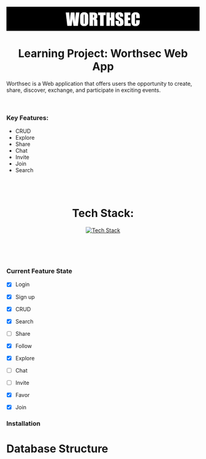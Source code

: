![Worthsec Logo](/assets/WORTHSECREADMELOGO.png)

<div align="center">

# Learning Project: Worthsec Web App

</div>


Worthsec is a Web application that offers users the opportunity to create, share, discover, exchange, and participate in exciting events.


</br>

### Key Features:


- CRUD
- Explore
- Share 
- Chat
- Invite
- Join 
- Search

</br>
</br>



 

 <div align="center">

 # Tech Stack:
</div>


<div align="center">

[![Tech Stack](https://skillicons.dev/icons?i=nodejs,nextjs,expressjs,postgres,prisma&theme=dark)](https://skillicons.dev)

</div>

</br>
</br>
</br>


### Current   Feature State

- [x] Login 
- [x] Sign up
- [x] CRUD
- [x] Search
- [ ] Share
- [x] Follow
- [x] Explore
- [ ] Chat 
- [ ] Invite 
- [X] Favor
- [X] Join 







### Installation 



# Database Structure



